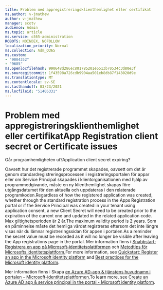 ```yaml
---
title: Problem med appregistreringsklienthemlighet eller certifikat
ms.author: v-jmathew
author: v-jmathew
manager: scotv
audience: Admin
ms.topic: article
ms.service: o365-administration
ROBOTS: NOINDEX, NOFOLLOW
localization_priority: Normal
ms.collection: Adm_O365
ms.custom:
- "9004352"
- "9685"
ms.openlocfilehash: 990648d286ec801785201e6513b70534c3d80e3f
ms.sourcegitcommit: 1f43598a726cdb9904aa501eb8db87f143020d9e
ms.translationtype: MT
ms.contentlocale: sv-SE
ms.lasthandoff: 03/23/2021
ms.locfileid: "51405331"
---
```

# <a name="app-registration-client-secret-or-certificate-issues"></a><span data-ttu-id="1ae05-102">Problem med appregistreringsklienthemlighet eller certifikat</span><span class="sxs-lookup"><span data-stu-id="1ae05-102">App Registration client secret or Certificate issues</span></span>

<span data-ttu-id="1ae05-103">Går programhemligheten ut?</span><span class="sxs-lookup"><span data-stu-id="1ae05-103">Application client secret expiring?</span></span>

<span data-ttu-id="1ae05-104">Oavsett hur det registrerade programmet skapades, oavsett om det är genom standardregistreringsprocessen i registreringsportalen för appar eller om Service Principal skapades i klientorganisationen med hjälp av programmedgivande, måste en ny klienthemlighet skapas före utgångsdatumet för den aktuella och uppdateras i den relaterade programkoden.</span><span class="sxs-lookup"><span data-stu-id="1ae05-104">Regardless of how the registered application was created, whether through the standard registration process in the Apps Registration portal or if the Service Principal was created in your tenant using application consent, a new Client Secret will need to be created prior to the expiration of the current one and updated in the related application code.</span></span> <span data-ttu-id="1ae05-105">Max giltighetsperioden är 2 år.</span><span class="sxs-lookup"><span data-stu-id="1ae05-105">The maximum validity period is 2 years.</span></span> <span data-ttu-id="1ae05-106">Som en påminnelse måste det hemliga värdet registreras eftersom det inte längre visas när du lämnar registreringssidan för appen i portalen.</span><span class="sxs-lookup"><span data-stu-id="1ae05-106">As a reminder the secret value must be recorded as it will no longer be visible after leaving the App registrations page in the portal.</span></span> <span data-ttu-id="1ae05-107">Mer information finns i [Snabbstart: Registrera en app på Microsoft-identitetsplattformen](https://docs.microsoft.com/azure/active-directory/develop/quickstart-register-app) och [Metodtips för Microsofts identitetsplattform.](https://docs.microsoft.com/azure/active-directory/develop/identity-platform-integration-checklist#security)</span><span class="sxs-lookup"><span data-stu-id="1ae05-107">For more information, see [Quickstart: Register an app in the Microsoft identity platform](https://docs.microsoft.com/azure/active-directory/develop/quickstart-register-app) and [Best practices for the Microsoft identity platform](https://docs.microsoft.com/azure/active-directory/develop/identity-platform-integration-checklist#security).</span></span>

<span data-ttu-id="1ae05-108">Mer information finns i Skapa [en Azure AD-app & tjänstens huvudnamn i portalen – Microsoft-identitetsplattformen.](https://docs.microsoft.com/azure/active-directory/develop/howto-create-service-principal-portal)</span><span class="sxs-lookup"><span data-stu-id="1ae05-108">To learn more, see [Create an Azure AD app & service principal in the portal - Microsoft identity platform](https://docs.microsoft.com/azure/active-directory/develop/howto-create-service-principal-portal).</span></span>
